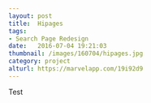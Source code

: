 ```yaml
---
layout: post
title:  Hipages
tags:
- Search Page Redesign
date:   2016-07-04 19:21:03
thumbnail: /images/160704/hipages.jpg
category: project
alturl: https://marvelapp.com/19i92d9
---
```


Test
